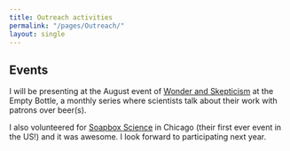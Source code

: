 ```yaml
---
title: Outreach activities
permalink: "/pages/Outreach/"
layout: single
---
```

## Events

I will be presenting at the August event of [Wonder and Skepticism](http://www.wonderandskepticism.com/about) at the Empty Bottle, a monthly series where scientists talk about their work with patrons over beer(s).



I also volunteered for [Soapbox Science](http://soapboxscience.org) in Chicago (their first ever event in the US!) and it was awesome. I look forward to participating next year.
